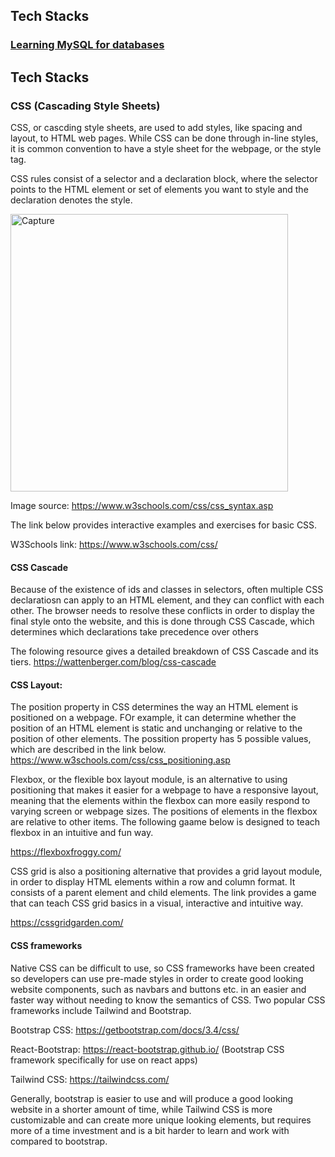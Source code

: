 ## Tech Stacks

### [Learning MySQL for databases](./Tech_Stacks/Learning_MySQL.md)

## Tech Stacks

### CSS (Cascading Style Sheets)

CSS, or cascding style sheets, are used to add styles, like spacing and layout, to HTML web pages. While CSS can be done through in-line styles, it is common convention to have a style sheet for the webpage, or the style tag. 

CSS rules consist of a selector and a declaration block, where the selector points to the HTML element or set of elements you want to style and the declaration denotes the style. 

<img width="444" alt="Capture" src="https://user-images.githubusercontent.com/81656509/226232503-8d496905-038e-4f61-b17f-d4f702f75ecf.PNG">


Image source: https://www.w3schools.com/css/css_syntax.asp 

The link below provides interactive examples and exercises for basic CSS.

W3Schools link: https://www.w3schools.com/css/ 

#### CSS Cascade

Because of the existence of ids and classes in selectors, often multiple CSS declaratiosn can apply to an HTML element, and they can conflict with each other. The browser needs to resolve these conflicts in order to display the final style onto the website, and this is done through CSS Cascade, which determines which declarations take precedence over others 

The folowing resource gives a detailed breakdown of CSS Cascade and its tiers. 
https://wattenberger.com/blog/css-cascade 

#### CSS Layout: 

The position property in CSS determines the way an HTML element is positioned on a webpage. FOr example, it can determine whether the position of an HTML element is static and unchanging or relative to the position of other elements. The possition property has 5 possible values, which are described in the link below. 
https://www.w3schools.com/css/css_positioning.asp 
 
Flexbox, or the flexible box layout module, is an alternative to using positioning that makes it easier for a webpage to have a responsive layout, meaning that the elements within the flexbox can more easily respond to varying screen or webpage sizes. The positions of elements in the flexbox are relative to other items. The following gaame below is designed to teach flexbox in an intuitive and fun way. 

https://flexboxfroggy.com/ 
 
CSS grid is also a positioning alternative that provides a grid layout module, in order to display HTML elements within a row and column format. It consists of a parent element and child elements. The link provides a game that can teach CSS grid basics in a visual, interactive and intuitive way. 

https://cssgridgarden.com/ 

#### CSS frameworks 

Native CSS can be difficult to use, so CSS frameworks have been created so developers can use pre-made styles in order to create good looking website components, such as navbars and buttons etc. in an easier and faster way without needing to know the semantics of CSS. Two popular CSS frameworks include Tailwind and Bootstrap. 

Bootstrap CSS: https://getbootstrap.com/docs/3.4/css/ 

React-Bootstrap: https://react-bootstrap.github.io/ (Bootstrap CSS framework specifically for use on react apps)

Tailwind CSS: https://tailwindcss.com/ 

Generally, bootstrap is easier to use and will produce a good looking website in a shorter amount of time, while Tailwind CSS is more customizable and can create more unique looking elements, but requires more of a time investment and is a bit harder to learn and work with compared to bootstrap. 
